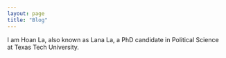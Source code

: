 ```yaml
---
layout: page
title: "Blog"
---
```

I am Hoan La, also known as Lana La, a PhD candidate in Political Science at Texas Tech University.
